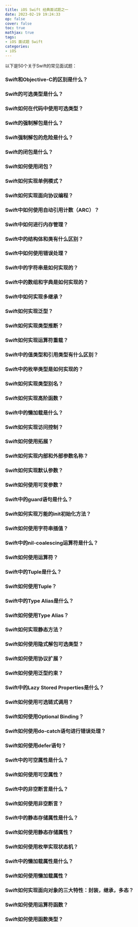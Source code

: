 ```yaml
---
title: iOS Swift 经典面试题之一
date: 2023-02-19 19:24:33
op: false
cover: false
toc: true
mathjax: true
tags:
- iOS 面试题 Swift
categories:
- iOS
---
```


以下是50个关于Swift的常见面试题：

### Swift和Objective-C的区别是什么？
>

### Swift的可选类型是什么？
>

### Swift如何在代码中使用可选类型？
>

### Swift的强制解包是什么？
>

### Swift强制解包的危险是什么？
>

### Swift的闭包是什么？
>

### Swift如何使用闭包？
>

### Swift如何实现单例模式？
>

### Swift如何实现面向协议编程？
>

### Swift中如何使用自动引用计数（ARC）？
>

### Swift中如何进行内存管理？
>

### Swift中的结构体和类有什么区别？
>

### Swift中如何使用错误处理？
>

### Swift中的字符串是如何实现的？
>

### Swift中的数组和字典是如何实现的？
>

### Swift中如何实现多继承？
>

### Swift如何实现泛型？
>

### Swift如何实现类型推断？
>

### Swift如何实现运算符重载？
>

### Swift中的值类型和引用类型有什么区别？
>

### Swift中的枚举类型是如何实现的？
>

### Swift如何实现类型别名？
>

### Swift如何实现高阶函数？
>

### Swift中的懒加载是什么？
>

### Swift如何实现访问控制？
>

### Swift如何使用拓展？
>

### Swift如何实现内部和外部参数名称？
>

### Swift如何实现默认参数？
>

### Swift如何使用可变参数？
>

### Swift中的guard语句是什么？
>

### Swift如何实现万能的init初始化方法？
>

### Swift如何使用字符串插值？
>

### Swift中的nil-coalescing运算符是什么？
>

### Swift如何使用运算符？
>

### Swift中的Tuple是什么？
>

### Swift如何使用Tuple？
>

### Swift中的Type Alias是什么？
>

### Swift如何使用Type Alias？
>

### Swift如何实现静态方法？
>

### Swift如何使用隐式解包可选类型？
>

### Swift如何使用协议扩展？
>

### Swift如何使用泛型约束？
>

### Swift中的Lazy Stored Properties是什么？
>

### Swift如何使用可选链式调用？
>

### Swift如何使用Optional Binding？
>

### Swift如何使用do-catch语句进行错误处理？
>

### Swift如何使用defer语句？
>

### Swift中的可空属性是什么？
>

### Swift如何使用可空属性？
>

### Swift中的非空断言是什么？
>

### Swift如何使用非空断言？
>

### Swift中的静态存储属性是什么？
>

### Swift如何使用静态存储属性？
>

### Swift如何使用枚举实现状态机？
>

### Swift中的懒加载属性是什么？
>

### Swift如何使用懒加载属性？
>

### Swift如何实现面向对象的三大特性：封装，继承，多态？
>

### Swift如何使用运算符函数？
>

### Swift如何使用函数类型？
>

